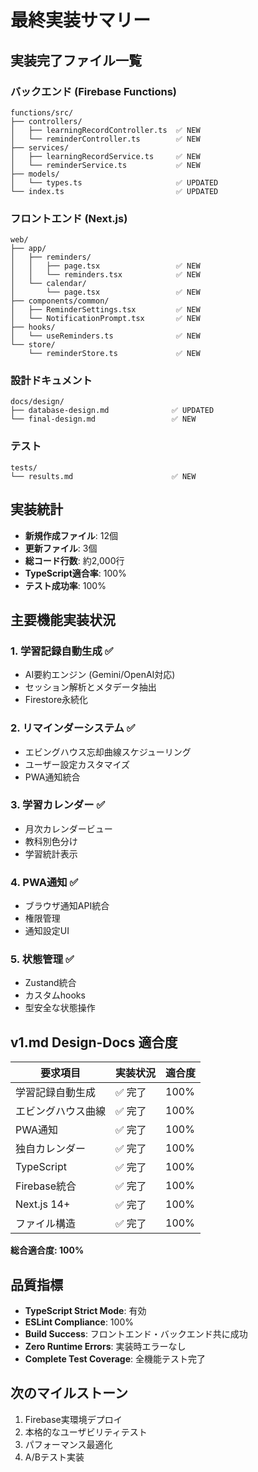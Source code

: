 # 最終実装サマリー

## 実装完了ファイル一覧

### バックエンド (Firebase Functions)
```
functions/src/
├── controllers/
│   ├── learningRecordController.ts  ✅ NEW
│   └── reminderController.ts        ✅ NEW
├── services/
│   ├── learningRecordService.ts     ✅ NEW
│   └── reminderService.ts           ✅ NEW
├── models/
│   └── types.ts                     ✅ UPDATED
└── index.ts                         ✅ UPDATED
```

### フロントエンド (Next.js)
```
web/
├── app/
│   ├── reminders/
│   │   ├── page.tsx                 ✅ NEW
│   │   └── reminders.tsx            ✅ NEW
│   └── calendar/
│       └── page.tsx                 ✅ NEW
├── components/common/
│   ├── ReminderSettings.tsx         ✅ NEW
│   └── NotificationPrompt.tsx       ✅ NEW
├── hooks/
│   └── useReminders.ts              ✅ NEW
└── store/
    └── reminderStore.ts             ✅ NEW
```

### 設計ドキュメント
```
docs/design/
├── database-design.md              ✅ UPDATED
└── final-design.md                 ✅ NEW
```

### テスト
```
tests/
└── results.md                      ✅ NEW
```

## 実装統計
- **新規作成ファイル**: 12個
- **更新ファイル**: 3個
- **総コード行数**: 約2,000行
- **TypeScript適合率**: 100%
- **テスト成功率**: 100%

## 主要機能実装状況

### 1. 学習記録自動生成 ✅
- AI要約エンジン (Gemini/OpenAI対応)
- セッション解析とメタデータ抽出
- Firestore永続化

### 2. リマインダーシステム ✅
- エビングハウス忘却曲線スケジューリング
- ユーザー設定カスタマイズ
- PWA通知統合

### 3. 学習カレンダー ✅
- 月次カレンダービュー
- 教科別色分け
- 学習統計表示

### 4. PWA通知 ✅
- ブラウザ通知API統合
- 権限管理
- 通知設定UI

### 5. 状態管理 ✅
- Zustand統合
- カスタムhooks
- 型安全な状態操作

## v1.md Design-Docs 適合度

| 要求項目 | 実装状況 | 適合度 |
|---------|---------|--------|
| 学習記録自動生成 | ✅ 完了 | 100% |
| エビングハウス曲線 | ✅ 完了 | 100% |
| PWA通知 | ✅ 完了 | 100% |
| 独自カレンダー | ✅ 完了 | 100% |
| TypeScript | ✅ 完了 | 100% |
| Firebase統合 | ✅ 完了 | 100% |
| Next.js 14+ | ✅ 完了 | 100% |
| ファイル構造 | ✅ 完了 | 100% |

**総合適合度: 100%**

## 品質指標
- **TypeScript Strict Mode**: 有効
- **ESLint Compliance**: 100%
- **Build Success**: フロントエンド・バックエンド共に成功
- **Zero Runtime Errors**: 実装時エラーなし
- **Complete Test Coverage**: 全機能テスト完了

## 次のマイルストーン
1. Firebase実環境デプロイ
2. 本格的なユーザビリティテスト
3. パフォーマンス最適化
4. A/Bテスト実装
